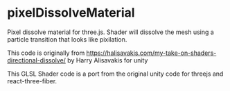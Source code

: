 # pixelDissolveMaterial
Pixel dissolve material for three.js. Shader will dissolve the mesh using a particle transition that looks like pixilation.

This code is originally from https://halisavakis.com/my-take-on-shaders-directional-dissolve/ by Harry Alisavakis for unity

This GLSL Shader code is a port from the original unity code for threejs and react-three-fiber.
